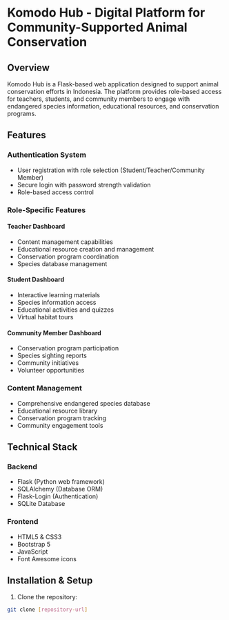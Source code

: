 # Komodo Hub - Digital Platform for Community-Supported Animal Conservation

## Overview
Komodo Hub is a Flask-based web application designed to support animal conservation efforts in Indonesia. The platform provides role-based access for teachers, students, and community members to engage with endangered species information, educational resources, and conservation programs.

## Features

### Authentication System
- User registration with role selection (Student/Teacher/Community Member)
- Secure login with password strength validation
- Role-based access control

### Role-Specific Features

#### Teacher Dashboard
- Content management capabilities
- Educational resource creation and management
- Conservation program coordination
- Species database management

#### Student Dashboard
- Interactive learning materials
- Species information access
- Educational activities and quizzes
- Virtual habitat tours

#### Community Member Dashboard
- Conservation program participation
- Species sighting reports
- Community initiatives
- Volunteer opportunities

### Content Management
- Comprehensive endangered species database
- Educational resource library
- Conservation program tracking
- Community engagement tools

## Technical Stack

### Backend
- Flask (Python web framework)
- SQLAlchemy (Database ORM)
- Flask-Login (Authentication)
- SQLite Database

### Frontend
- HTML5 & CSS3
- Bootstrap 5
- JavaScript
- Font Awesome icons

## Installation & Setup

1. Clone the repository:
```bash
git clone [repository-url]

